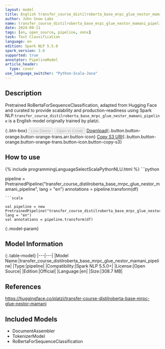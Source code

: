 ```yaml
---
layout: model
title: English transfer_course_distilroberta_base_mrpc_glue_nestor_mamani_pipeline pipeline RoBertaForSequenceClassification from platzi
author: John Snow Labs
name: transfer_course_distilroberta_base_mrpc_glue_nestor_mamani_pipeline
date: 2024-09-11
tags: [en, open_source, pipeline, onnx]
task: Text Classification
language: en
edition: Spark NLP 5.5.0
spark_version: 3.0
supported: true
annotator: PipelineModel
article_header:
  type: cover
use_language_switcher: "Python-Scala-Java"
---
```


## Description

Pretrained RoBertaForSequenceClassification, adapted from Hugging Face and curated to provide scalability and production-readiness using Spark NLP.`transfer_course_distilroberta_base_mrpc_glue_nestor_mamani_pipeline` is a English model originally trained by platzi.

{:.btn-box}
<button class="button button-orange" disabled>Live Demo</button>
<button class="button button-orange" disabled>Open in Colab</button>
[Download](https://s3.amazonaws.com/auxdata.johnsnowlabs.com/public/models/transfer_course_distilroberta_base_mrpc_glue_nestor_mamani_pipeline_en_5.5.0_3.0_1726082222977.zip){:.button.button-orange.button-orange-trans.arr.button-icon}
[Copy S3 URI](s3://auxdata.johnsnowlabs.com/public/models/transfer_course_distilroberta_base_mrpc_glue_nestor_mamani_pipeline_en_5.5.0_3.0_1726082222977.zip){:.button.button-orange.button-orange-trans.button-icon.button-copy-s3}

## How to use



<div class="tabs-box" markdown="1">
{% include programmingLanguageSelectScalaPythonNLU.html %}
```python

pipeline = PretrainedPipeline("transfer_course_distilroberta_base_mrpc_glue_nestor_mamani_pipeline", lang = "en")
annotations =  pipeline.transform(df)   

```
```scala

val pipeline = new PretrainedPipeline("transfer_course_distilroberta_base_mrpc_glue_nestor_mamani_pipeline", lang = "en")
val annotations = pipeline.transform(df)

```
</div>

{:.model-param}
## Model Information

{:.table-model}
|---|---|
|Model Name:|transfer_course_distilroberta_base_mrpc_glue_nestor_mamani_pipeline|
|Type:|pipeline|
|Compatibility:|Spark NLP 5.5.0+|
|License:|Open Source|
|Edition:|Official|
|Language:|en|
|Size:|308.7 MB|

## References

https://huggingface.co/platzi/transfer-course-distilroberta-base-mrpc-glue-nestor-mamani

## Included Models

- DocumentAssembler
- TokenizerModel
- RoBertaForSequenceClassification